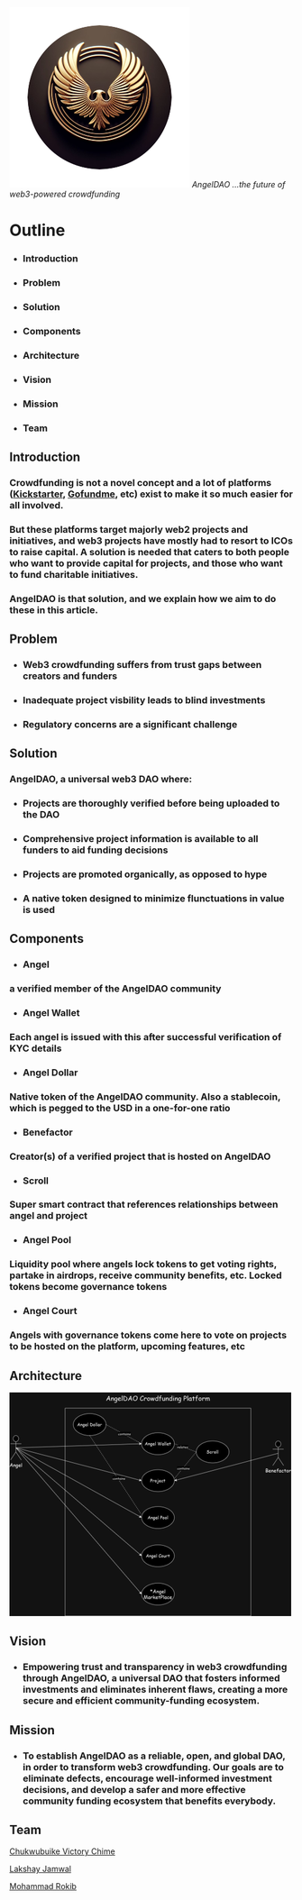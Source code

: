 ![](angeldao_logo.png)
*AngelDAO ...the future of web3-powered crowdfunding*

# Outline

* ### Introduction

* ### Problem

* ### Solution

* ### Components

* ### Architecture

* ### Vision

* ### Mission

* ### Team

## Introduction

### Crowdfunding is not a novel concept and a lot of platforms ([Kickstarter](https://www.kickstarter.com/), [Gofundme](https://www.gofundme.com/), etc) exist to make it so much easier for all involved.
### But these platforms target majorly web2 projects and initiatives, and web3 projects have mostly had to resort to ICOs to raise capital. A solution is needed that caters to both people who want to provide capital for projects, and those who want to fund charitable initiatives.
### AngelDAO is that solution, and we explain how we aim to do these in this article.

## Problem

* ### Web3 crowdfunding suffers from trust gaps between creators and funders

* ### Inadequate project visbility leads to blind investments

* ### Regulatory concerns are a significant challenge

## Solution

### AngelDAO, a universal web3 DAO where:

* ### Projects are thoroughly verified before being uploaded to the DAO

* ### Comprehensive project information is available to all funders to aid funding decisions

* ### Projects are promoted organically, as opposed to hype

* ### A native token designed to minimize flunctuations in value is used

## Components

* ### Angel

### a verified member of the AngelDAO community

* ### Angel Wallet

### Each angel is issued with this after successful verification of KYC details

* ### Angel Dollar

### Native token of the AngelDAO community. Also a stablecoin, which is pegged to the USD in a one-for-one ratio

* ### Benefactor

### Creator(s) of a verified project that is hosted on AngelDAO

* ### Scroll

### Super smart contract that references relationships between angel and project

* ### Angel Pool

### Liquidity pool where angels lock tokens to get voting rights, partake in airdrops, receive community benefits, etc. Locked tokens become governance tokens

* ### Angel Court

### Angels with governance tokens come here to vote on projects to be hosted on the platform, upcoming features, etc

## Architecture

![](arch_1.png)

## Vision

* ### Empowering trust and transparency in web3 crowdfunding through AngelDAO, a universal DAO that fosters informed investments and eliminates inherent flaws, creating a more secure and efficient community-funding ecosystem.

## Mission

* ### To establish AngelDAO as a reliable, open, and global DAO, in order to transform web3 crowdfunding. Our goals are to eliminate defects, encourage well-informed investment decisions, and develop a safer and more effective community funding ecosystem that benefits everybody.

## Team

[Chukwubuike Victory Chime](https://github.com/yeahChibyke)

[Lakshay Jamwal](https://github.com/lakshayjamwal108)

[Mohammad Rokib](https://github.com/MohammadRokib)